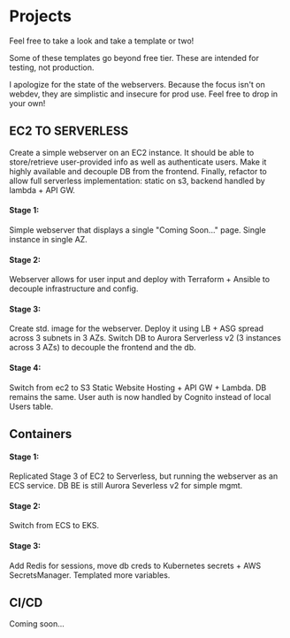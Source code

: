 # Projects

Feel free to take a look and take a template or two!

Some of these templates go beyond free tier. These are intended for testing, not production.

I apologize for the state of the webservers. Because the focus isn't on webdev, they are simplistic and insecure for prod use. Feel free to drop in your own!

## EC2 TO SERVERLESS
Create a simple webserver on an EC2 instance. It should be able to store/retrieve user-provided info as well as authenticate users. Make it highly available and decouple DB from the frontend. Finally, refactor to allow full serverless implementation: static on s3, backend handled by lambda + API GW.
#### Stage 1:
Simple webserver that displays a single "Coming Soon..." page. Single instance in single AZ.
#### Stage 2:
Webserver allows for user input and deploy with Terraform + Ansible to decouple infrastructure and config.
#### Stage 3:
Create std. image for the webserver. Deploy it using LB + ASG spread across 3 subnets in 3 AZs. Switch DB to Aurora Serverless v2 (3 instances across 3 AZs) to decouple the frontend and the db.
#### Stage 4:
Switch from ec2 to S3 Static Website Hosting + API GW + Lambda. DB remains the same. User auth is now handled by Cognito instead of local Users table.

## Containers
#### Stage 1:
Replicated Stage 3 of EC2 to Serverless, but running the webserver as an ECS service. DB BE is still Aurora Severless v2 for simple mgmt.

#### Stage 2:
Switch from ECS to EKS.

#### Stage 3:
Add Redis for sessions, move db creds to Kubernetes secrets + AWS SecretsManager. Templated more variables.

## CI/CD
Coming soon...
